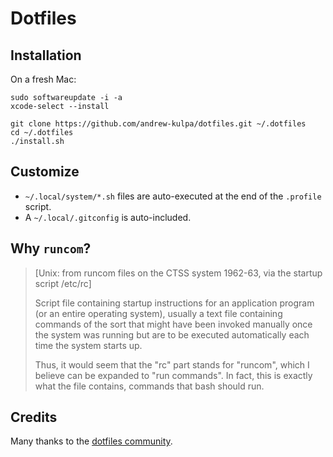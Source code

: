 # Dotfiles

## Installation
On a fresh Mac:
```
sudo softwareupdate -i -a
xcode-select --install
```

```
git clone https://github.com/andrew-kulpa/dotfiles.git ~/.dotfiles
cd ~/.dotfiles
./install.sh

```

## Customize
- `~/.local/system/*.sh` files are auto-executed at the end of the `.profile` script.
- A `~/.local/.gitconfig` is auto-included.

## Why `runcom`?
> [Unix: from runcom files on the CTSS system 1962-63, via the startup script /etc/rc]
>
> Script file containing startup instructions for an application program (or an entire operating system), usually a text file containing commands of the sort that might have been invoked manually once the system was running but are to be executed automatically each time the system starts up.
> 
> Thus, it would seem that the "rc" part stands for "runcom", which I believe can be expanded to "run commands". In fact, this is exactly what the file contains, commands that bash should run.

## Credits
Many thanks to the [dotfiles community](https://dotfiles.github.io/).